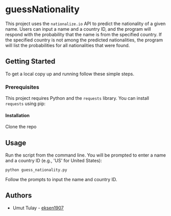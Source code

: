 # guessNationality

This project uses the `nationalize.io` API to predict the nationality of a given name. Users can input a name and a country ID, and the program will respond with the probability that the name is from the specified country. If the specified country is not among the predicted nationalities, the program will list the probabilities for all nationalities that were found.

## Getting Started

To get a local copy up and running follow these simple steps.

### Prerequisites

This project requires Python and the `requests` library. You can install `requests` using pip:

#### Installation

Clone the repo

## Usage

Run the script from the command line. You will be prompted to enter a name and a country ID (e.g., 'US' for United States):

`python guess_nationality.py`

Follow the prompts to input the name and country ID.

## Authors

* Umut Tulay - [eksen1907](https://github.com/eksen1907)
